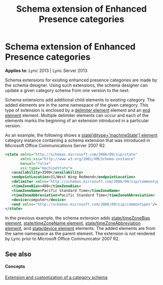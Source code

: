 ﻿---
title: Schema extension of Enhanced Presence categories
TOCTitle: Schema extension of Enhanced Presence categories
ms:assetid: e90758c9-d35d-4a2e-b163-ece25bac71b3
ms:mtpsurl: https://msdn.microsoft.com/library/Dn454679(v=office.15)
ms:contentKeyID: 57093217
ms.date: 07/24/2014
mtps_version: v=office.15
dev_langs:
- xml
---

# Schema extension of Enhanced Presence categories


**Applies to:** Lync 2013 | Lync Server 2013

Schema extensions for existing enhanced presence categories are made by the schema designer. Using such extensions, the schema designer can update a given category schema from one version to the next.

Schema extensions add additional child elements to existing category. The added elements are in the same namespace of the given category. This type of extension is enclosed by a [delimiter element](delimiter-element.md) element and an [end element](end-element.md) element. Multiple delimiter elements can occur and each of the elements marks the beginning of an extension introduced in a particular version.

As an example, the following shows a [state\[@type='machineState'\] element](state-element_2.md) category instance containing a schema extension that was introduced in Microsoft Office Communications Server 2007 R2.

```xml
<state xmlns="http://schemas.microsoft.com/2006/09/sip/state" 
       xmlns:xsi="http://www.w3.org/2001/XMLSchema-instance" 
       manual="false" 
       xsi:type="machineState">
   <availability>3500</availability>
   <endpointLocation>31/West Wing Redmond</endpointLocation>
   <delimiter xmlns="http://schemas.microsoft.com/2006/09/sip/commontypes"/>
   <timeZoneBias>480</timeZoneBias>
   <timeZoneName>Pacific Standard Time</timeZoneName>
   <timeZoneAbbreviation>Pacific Standard Time</timeZoneAbbreviation>
   <device>computer</device>
   <end xmlns="http://schemas.microsoft.com/2006/09/sip/commontypes"/>
</state>
```

In the previous example, the schema extension adds [state/timeZoneBias element](state-timezonebias-element.md), [state/timeZoneName element](state-timezonename-element.md), [state/timeZoneAbbreviation element](state-timezoneabbreviation-element.md), and [state/device element](state-device-element.md) elements. The added elements are from the same namespace as the parent element. The extension is not rendered by Lync prior to Microsoft Office Communicator 2007 R2.

## See also

#### Concepts

[Extension and customization of a category schema](extension-and-customization-of-a-category-schema.md)

